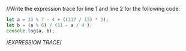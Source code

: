 //Write the expression trace for line 1 and line 2 for the following code:

```js
let a = 33 % 7 - 4 + ((117 / 13) * 3);
let b = (a % 6) / (11 - a / 4 );
console.log(a, b);
```

/*EXPRESSION TRACE*/
